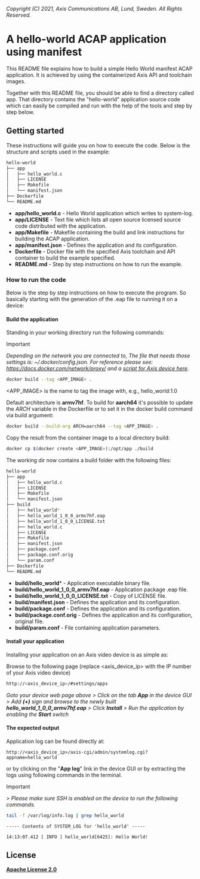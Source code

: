  *Copyright (C) 2021, Axis Communications AB, Lund, Sweden. All Rights Reserved.*

# A hello-world ACAP application using manifest
This README file explains how to build a simple Hello World manifest ACAP application. It is achieved by using the containerized Axis API and toolchain images.

Together with this README file, you should be able to find a directory called app. That directory contains the "hello-world" application source code which can easily be compiled and run with the help of the tools and step by step below.

## Getting started
These instructions will guide you on how to execute the code. Below is the structure and scripts used in the example:

```bash
hello-world
├── app
│   ├── hello_world.c
│   ├── LICENSE
│   ├── Makefile
│   └── manifest.json
├── Dockerfile
└── README.md
```

* **app/hello_world.c** - Hello World application which writes to system-log.
* **app/LICENSE** - Text file which lists all open source licensed source code distributed with the application.
* **app/Makefile** - Makefile containing the build and link instructions for building the ACAP application.
* **app/manifest.json** - Defines the application and its configuration.
* **Dockerfile** - Docker file with the specified Axis toolchain and API container to build the example specified.
* **README.md** - Step by step instructions on how to run the example.

### How to run the code
Below is the step by step instructions on how to execute the program. So basically starting with the generation of the .eap file to running it on a device:

#### Build the application
Standing in your working directory run the following commands:

> [!IMPORTANT]
> *Depending on the network you are connected to,
The file that needs those settings is: *~/.docker/config.json.*
For reference please see: https://docs.docker.com/network/proxy/ and a
[script for Axis device here](../FAQs.md#HowcanIset-upnetworkproxysettingsontheAxisdevice?).*

```bash
docker build --tag <APP_IMAGE> .
```

<APP_IMAGE> is the name to tag the image with, e.g., hello_world:1.0

Default architecture is **armv7hf**. To build for **aarch64** it's possible to
update the *ARCH* variable in the Dockerfile or to set it in the docker build
command via build argument:
```bash
docker build --build-arg ARCH=aarch64 --tag <APP_IMAGE> .
```

Copy the result from the container image to a local directory build:

```bash
docker cp $(docker create <APP_IMAGE>):/opt/app ./build
```

The working dir now contains a build folder with the following files:

```bash
hello-world
├── app
│   ├── hello_world.c
│   ├── LICENSE
│   ├── Makefile
│   └── manifest.json
├── build
│   ├── hello_world*
│   ├── hello_world_1_0_0_armv7hf.eap
│   ├── hello_world_1_0_0_LICENSE.txt
│   ├── hello_world.c
│   ├── LICENSE
│   ├── Makefile
│   ├── manifest.json
│   ├── package.conf
│   ├── package.conf.orig
│   └── param.conf
├── Dockerfile
└── README.md
```

* **build/hello_world*** - Application executable binary file.
* **build/hello_world_1_0_0_armv7hf.eap** - Application package .eap file.
* **build/hello_world_1_0_0_LICENSE.txt** - Copy of LICENSE file.
* **build/manifest.json** - Defines the application and its configuration.
* **build/package.conf** - Defines the application and its configuration.
* **build/package.conf.orig** - Defines the application and its configuration, original file.
* **build/param.conf** - File containing application parameters.

#### Install your application
Installing your application on an Axis video device is as simple as:

Browse to the following page (replace <axis_device_ip> with the IP number of your Axis video device)

```bash
http://<axis_device_ip>/#settings/apps
```

*Goto your device web page above > Click on the tab **App** in the device GUI > Add **(+)** sign and browse to
the newly built **hello_world_1_0_0_armv7hf.eap** > Click **Install** > Run the application by enabling the **Start** switch*

#### The expected output
Application log can be found directly at:

```
http://<axis_device_ip>/axis-cgi/admin/systemlog.cgi?appname=hello_world
```

or by clicking on the "**App log**" link in the device GUI or by extracting the logs using following commands in the terminal.

>[!IMPORTANT]
*> Please make sure SSH is enabled on the device to run the following commands.*

```bash
tail -f /var/log/info.log | grep hello_world
```

```
----- Contents of SYSTEM_LOG for 'hello_world' -----

14:13:07.412 [ INFO ] hello_world[6425]: Hello World!

```

## License
**[Apache License 2.0](../LICENSE)**
